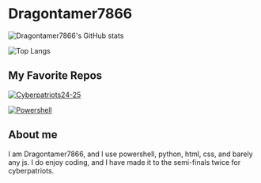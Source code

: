 # Dragontamer7866
![Dragontamer7866's GitHub stats](https://github-readme-stats.vercel.app/api?username=dragontamer7866&show_icons=true&theme=ambient_gradient)

![Top Langs](https://github-readme-stats.vercel.app/api/top-langs/?username=dragontamer7866&size_weight=0.5&count_weight=0.5&theme=ambient_gradient)

## My Favorite Repos

[![Cyberpatriots24-25](https://github-readme-stats.vercel.app/api/pin/?username=dragontamer7866&repo=Cyberpatriots24-25&theme=ambient_gradient)](https://github.com/dragontamer7866/Cyberpatriots24-25)

[![Powershell](https://github-readme-stats.vercel.app/api/pin/?username=powershell&repo=powershell&theme=ambient_gradient)](https://github.com/PowerShell/PowerShell)

## About me

I am Dragontamer7866, and I use powershell, python, html, css, and barely any js. I do enjoy coding, and I have made it to the semi-finals
twice for cyberpatriots.
